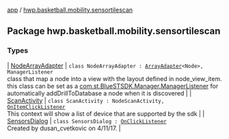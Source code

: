 [app](../index.md) / [hwp.basketball.mobility.sensortilescan](.)

## Package hwp.basketball.mobility.sensortilescan

### Types

| [NodeArrayAdapter](-node-array-adapter/index.md) | `class NodeArrayAdapter : `[`ArrayAdapter`](https://developer.android.com/reference/android/widget/ArrayAdapter.html)`<Node>, ManagerListener`<br>class that map a node into a view with the layout defined in node_view_item. this class can be set as a [com.st.BlueSTSDK.Manager.ManagerListener](#) for automatically addDrillToDatabase a node when it is discovered |
| [ScanActivity](-scan-activity/index.md) | `class ScanActivity : NodeScanActivity, `[`OnItemClickListener`](https://developer.android.com/reference/android/widget/AdapterView/OnItemClickListener.html)<br>This context will show a list of device that are supported by the sdk |
| [SensorsDialog](-sensors-dialog/index.md) | `class SensorsDialog : `[`OnClickListener`](https://developer.android.com/reference/android/content/DialogInterface/OnClickListener.html)<br>Created by dusan_cvetkovic on 4/11/17. |

